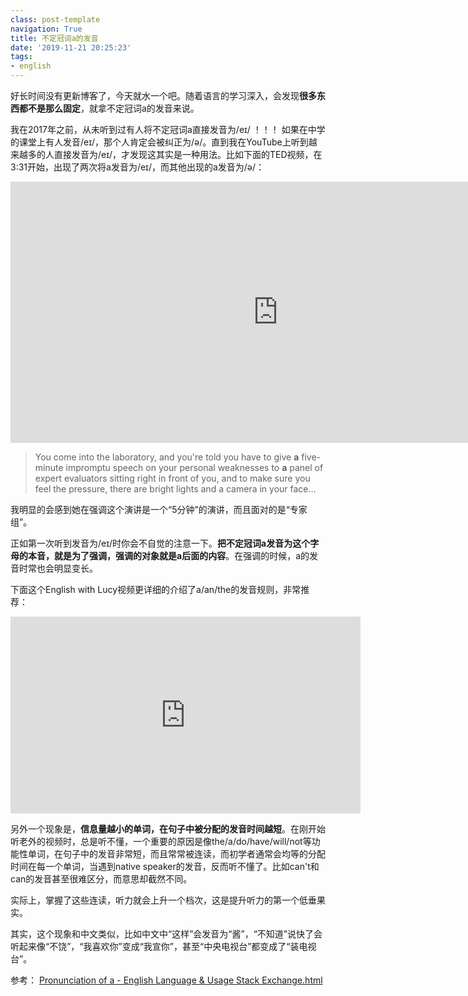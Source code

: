 ```yaml
---
class: post-template
navigation: True
title: 不定冠词a的发音
date: '2019-11-21 20:25:23'
tags:
- english
---
```


好长时间没有更新博客了，今天就水一个吧。随着语言的学习深入，会发现**很多东西都不是那么固定**，就拿不定冠词a的发音来说。

<!--more-->

我在2017年之前，从未听到过有人将不定冠词a直接发音为/eɪ/ ！！！
如果在中学的课堂上有人发音/eɪ/，那个人肯定会被纠正为/ə/。直到我在YouTube上听到越来越多的人直接发音为/eɪ/，才发现这其实是一种用法。比如下面的TED视频，在3:31开始，出现了两次将a发音为/eɪ/，而其他出现的a发音为/ə/：

<iframe width="855" height="418" src="https://www.youtube.com/embed/RcGyVTAoXEU" frameborder="0" allow="accelerometer; autoplay; encrypted-media; gyroscope; picture-in-picture" allowfullscreen></iframe>


> You come into the laboratory, and you're told you have to give **a** five-minute impromptu speech on your personal weaknesses to **a** panel of expert evaluators sitting right in front of you, and to make sure you feel the pressure, there are bright lights and a camera in your face...

我明显的会感到她在强调这个演讲是一个“5分钟”的演讲，而且面对的是“专家组”。

正如第一次听到发音为/eɪ/时你会不自觉的注意一下。**把不定冠词a发音为这个字母的本音，就是为了强调，强调的对象就是a后面的内容**。在强调的时候，a的发音时常也会明显变长。

下面这个English with Lucy视频更详细的介绍了a/an/the的发音规则，非常推荐：

<iframe width="560" height="315" src="https://www.youtube.com/embed/3D6PYG_yiuA" frameborder="0" allow="accelerometer; autoplay; encrypted-media; gyroscope; picture-in-picture" allowfullscreen></iframe>

另外一个现象是，**信息量越小的单词，在句子中被分配的发音时间越短**。在刚开始听老外的视频时，总是听不懂，一个重要的原因是像the/a/do/have/will/not等功能性单词，在句子中的发音非常短，而且常常被连读，而初学者通常会均等的分配时间在每一个单词，当遇到native speaker的发音，反而听不懂了。比如can't和can的发音甚至很难区分，而意思却截然不同。

实际上，掌握了这些连读，听力就会上升一个档次，这是提升听力的第一个低垂果实。

其实，这个现象和中文类似，比如中文中“这样”会发音为“酱”，“不知道”说快了会听起来像“不饶”，“我喜欢你”变成“我宣你”，甚至“中央电视台”都变成了“装电视台”。

参考：
[Pronunciation of a - English Language & Usage Stack Exchange.html](https://english.stackexchange.com/questions/53222/pronunciation-of-a)
